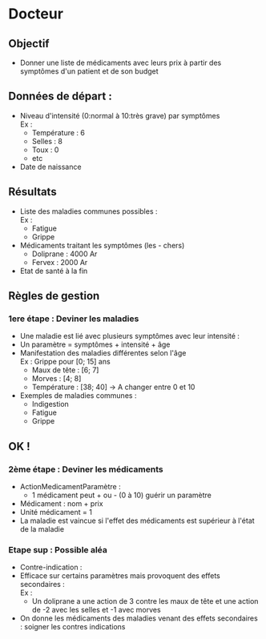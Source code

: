 # Docteur

## Objectif
-  Donner une liste de médicaments avec leurs prix à partir des symptômes d'un patient et de son budget

## Données de départ : 
- Niveau d'intensité (0:normal à 10:très grave) par symptômes
<br>Ex : 
  - Température : 6
  - Selles : 8
  - Toux : 0
  - etc
- Date de naissance

## Résultats
- Liste des maladies communes possibles :
  <br>Ex :
  - Fatigue
  - Grippe
- Médicaments traitant les symptômes (les - chers)
  - Doliprane : 4000 Ar
  - Fervex : 2000 Ar
- Etat de santé à la fin

## Règles de gestion
### 1ere étape : Deviner les maladies
- Une maladie est lié avec plusieurs symptômes avec leur intensité : 
- Un paramètre = symptômes + intensité + âge
- Manifestation des maladies différentes selon l'âge
<br>Ex : Grippe pour [0; 15] ans
    - Maux de tête : [6; 7]
    - Morves : [4; 8] 
    - Température : [38; 40] -> A changer entre 0 et 10
- Exemples de maladies communes : 
  - Indigestion
  - Fatigue
  - Grippe

## OK !

### 2ème étape : Deviner les médicaments
- ActionMedicamentParamètre :
  - 1 médicament peut + ou - (0 à 10) guérir un paramètre
- Médicament : nom + prix
- Unité médicament = 1 
- La maladie est vaincue si l'effet des médicaments est supérieur à l'état de la maladie

### Etape sup : Possible aléa
- Contre-indication :
- Efficace sur certains paramètres mais provoquent des effets secondaires : 
  <br> Ex : 
  - Un doliprane a une action de 3 contre les maux de tête et une action de -2 avec les selles et -1 avec morves
- On donne les médicaments des maladies venant des effets secondaires : soigner les contres indications









